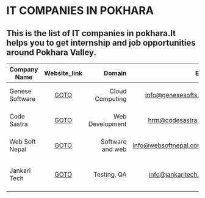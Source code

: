 # IT COMPANIES IN POKHARA
This is the list of IT companies in pokhara.It helps you to get internship and job opportunities around Pokhara Valley.
------
|Company Name|Website_link|Domain|Email|Physical Address|Contact Number|
|----------|:-------------:|------:|------:|---------:|--------:| 
|Genese Software | [GOTO](https://www.genesesofts.com) | Cloud Computing | info@genesesofts.com | Durbarthok Marg, Pokhara |+97761541114| 
|Code Sastra | [GOTO](https://codesastra.com/) | Web Development | hrm@codesastra.com | Phewa Marga ,Pokhara | 061 530625||Yarsa Labs | [GOTO](https://yarsa.io) | Game Development | NA | Upakar Marga, Pokhara 12, Nepal | 061-521916| 
|Web Soft Nepal | [GOTO](http://www.websoftnepal.com.np/) | Software and web | info@websoftnepal.com.np | Srijana Chowk, Pokhara |+977 61 538358| 
|Jankari Tech | [GOTO](https://www.jankaritech.com/) | Testing, QA | info@jankaritech.com | Rishi Marga, |Pokhara Lekhnath Metropolitan City| 

